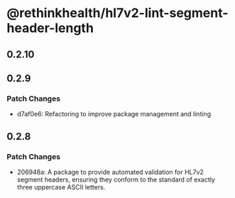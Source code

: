 # @rethinkhealth/hl7v2-lint-segment-header-length

## 0.2.10

## 0.2.9

### Patch Changes

- d7af0e6: Refactoring to improve package management and linting

## 0.2.8

### Patch Changes

- 206948a: A package to provide automated validation for HL7v2 segment headers, ensuring they conform to the standard of exactly three uppercase ASCII letters.
